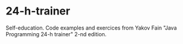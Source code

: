 # 24-h-trainer
Self-education.
Code examples and exercices from Yakov Fain "Java Programming 24-h trainer" 2-nd edition.
